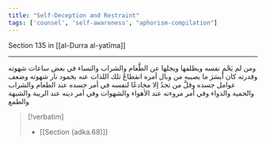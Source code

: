 ```yaml
---
title: "Self-Deception and Restraint"
tags: ['counsel', 'self-awareness', "aphorism-compilation"]
---
```


 Section 135 in [[al-Durra al-yatīma]]

---
ومن لم يَحْمِ نفسه ويظلفها ويجلها عن الطَّعام والشراب والنساء في بعض ساعات شهوته وقدرته كان أيسَرَ ما يصيبه من وبال أمره انقطاعُ تلك اللذات عنه بخمود نار شهوته وضعف عوامل جسده وقلَّ من تجدُ إلا مخادعًا لنفسه في أمر جسده عند الطعام والشراب والحمية والدواء وفي أمر مروءته عند الأهواء والشهوات وفي أمر دينه عند الريبة والشبهة والطمع

> [!verbatim]
> - [[Section (adka.68)]]
